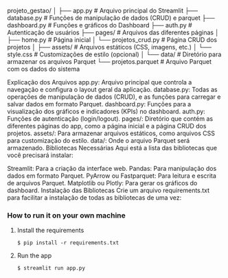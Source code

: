 projeto_gestao/
│
├── app.py                      # Arquivo principal do Streamlit
├── database.py                 # Funções de manipulação de dados (CRUD) e parquet
├── dashboard.py                # Funções e gráficos do Dashboard
├── auth.py                     # Autenticação de usuários
├── pages/                      # Arquivos das diferentes páginas
│   ├── home.py                 # Página inicial
│   └── projetos_crud.py        # Página CRUD dos projetos
│
├── assets/                     # Arquivos estáticos (CSS, imagens, etc.)
│   └── style.css               # Customizações de estilo (opcional)
│
└── data/                       # Diretório para armazenar os arquivos Parquet
    └── projetos.parquet        # Arquivo Parquet com os dados do sistema

Explicação dos Arquivos
app.py: Arquivo principal que controla a navegação e configura o layout geral da aplicação.
database.py: Todas as operações de manipulação de dados (CRUD), e as funções para carregar e salvar dados em formato Parquet.
dashboard.py: Funções para a visualização dos gráficos e indicadores (KPIs) no dashboard.
auth.py: Funções de autenticação (login/logout).
pages/: Diretório que contém as diferentes páginas do app, como a página inicial e a página CRUD dos projetos.
assets/: Para armazenar arquivos estáticos, como arquivos CSS para customização do estilo.
data/: Onde o arquivo Parquet será armazenado.
Bibliotecas Necessárias
Aqui está a lista das bibliotecas que você precisará instalar:

Streamlit: Para a criação da interface web.
Pandas: Para manipulação dos dados em formato Parquet.
PyArrow ou Fastparquet: Para leitura e escrita de arquivos Parquet.
Matplotlib ou Plotly: Para gerar os gráficos do dashboard.
Instalação das Bibliotecas
Crie um arquivo requirements.txt para facilitar a instalação de todas as bibliotecas de uma vez:

### How to run it on your own machine

1. Install the requirements

   ```
   $ pip install -r requirements.txt
   ```

2. Run the app

   ```
   $ streamlit run app.py
   ```
